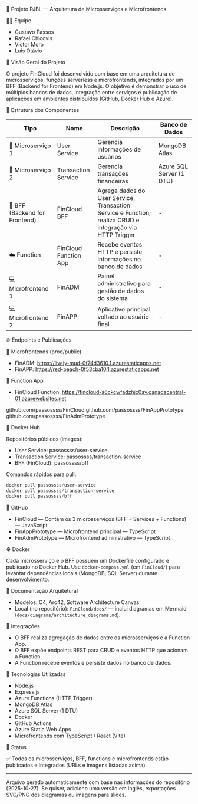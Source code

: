 🧩 Projeto PJBL — Arquitetura de Microsserviços e Microfrontends

👨‍💻 Equipe

- Gustavo Passos
- Rafael Chicovis
- Victor Moro
- Luis Otávio

🚀 Visão Geral do Projeto

O projeto FinCloud foi desenvolvido com base em uma arquitetura de microsserviços, funções serverless e microfrontends, integrados por um BFF (Backend for Frontend) em Node.js.
O objetivo é demonstrar o uso de múltiplos bancos de dados, integração entre serviços e publicação de aplicações em ambientes distribuídos (GitHub, Docker Hub e Azure).

🧱 Estrutura dos Componentes

| Tipo | Nome | Descrição | Banco de Dados |
|------|------|-----------|----------------|
| 🧩 Microserviço 1 | User Service | Gerencia informações de usuários | MongoDB Atlas |
| 🧩 Microserviço 2 | Transaction Service | Gerencia transações financeiras | Azure SQL Server (1 DTU) |
| 🔁 BFF (Backend for Frontend) | FinCloud BFF | Agrega dados do User Service, Transaction Service e Function; realiza CRUD e integração via HTTP Trigger | - |
| ☁️ Function | FinCloud Function App | Recebe eventos HTTP e persiste informações no banco de dados | - |
| 💻 Microfrontend 1 | FinADM | Painel administrativo para gestão de dados do sistema | - |
| 💻 Microfrontend 2 | FinAPP | Aplicativo principal voltado ao usuário final | - |

🌐 Endpoints e Publicações

🔸 Microfrontends (prod/public)

- FinADM: https://lively-mud-0f74d3610.1.azurestaticapps.net
- FinAPP: https://red-beach-0f53cba10.1.azurestaticapps.net

🔸 Function App

- FinCloud Function: https://fincloud-a6ckcwfadzhjc0av.canadacentral-01.azurewebsites.net

github.com/passossss/FinCloud
github.com/passossss/FinAppPrototype
github.com/passossss/FinAdmPrototype

🐳 Docker Hub

Repositórios públicos (images):

- User Service: passossss/user-service
- Transaction Service: passossss/transaction-service
- BFF (FinCloud): passossss/bff

Comandos rápidos para pull:

```powershell
docker pull passossss/user-service
docker pull passossss/transaction-service
docker pull passossss/bff
```

💾 GitHub

- FinCloud — Contém os 3 microsserviços (BFF + Services + Functions) — JavaScript
- FinAppPrototype — Microfrontend principal — TypeScript
- FinAdmPrototype — Microfrontend administrativo — TypeScript

⚙️ Docker

Cada microsserviço e o BFF possuem um Dockerfile configurado e publicado no Docker Hub. Use `docker-compose.yml` (em `FinCloud/`) para levantar dependências locais (MongoDB, SQL Server) durante desenvolvimento.

🧭 Documentação Arquitetural

- Modelos: C4, Arc42, Software Architecture Canvas
- Local (no repositório): `FinCloud/docs/` — inclui diagramas em Mermaid (`docs/diagrams/architecture_diagrams.md`).

🔗 Integrações

- O BFF realiza agregação de dados entre os microsserviços e a Function App.
- O BFF expõe endpoints REST para CRUD e eventos HTTP que acionam a Function.
- A Function recebe eventos e persiste dados no banco de dados.

🧠 Tecnologias Utilizadas

- Node.js
- Express.js
- Azure Functions (HTTP Trigger)
- MongoDB Atlas
- Azure SQL Server (1 DTU)
- Docker
- GitHub Actions
- Azure Static Web Apps
- Microfrontends com TypeScript / React (Vite)

📅 Status

✅ Todos os microsserviços, BFF, functions e microfrontends estão publicados e integrados (URLs e imagens listadas acima).

---

Arquivo gerado automaticamente com base nas informações do repositório (2025-10-27). Se quiser, adiciono uma versão em inglês, exportações SVG/PNG dos diagramas ou imagens para slides.
